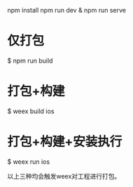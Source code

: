
npm install
npm run dev & npm run serve


# 仅打包
$ npm run build
# 打包+构建
$ weex build ios
# 打包+构建+安装执行
$ weex run ios

以上三种均会触发weex对工程进行打包。